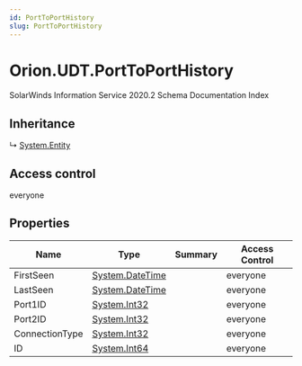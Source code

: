 ```yaml
---
id: PortToPortHistory
slug: PortToPortHistory
---
```


# Orion.UDT.PortToPortHistory

SolarWinds Information Service 2020.2 Schema Documentation Index

## Inheritance

↳ [System.Entity](./../System/Entity)

## Access control

everyone

## Properties

| Name | Type | Summary | Access Control |
| ------ | ------ | ------ | ------ |
| FirstSeen | [System.DateTime](https://docs.microsoft.com/en-us/dotnet/api/system.datetime) |  | everyone |
| LastSeen | [System.DateTime](https://docs.microsoft.com/en-us/dotnet/api/system.datetime) |  | everyone |
| Port1ID | [System.Int32](https://docs.microsoft.com/en-us/dotnet/api/system.int32) |  | everyone |
| Port2ID | [System.Int32](https://docs.microsoft.com/en-us/dotnet/api/system.int32) |  | everyone |
| ConnectionType | [System.Int32](https://docs.microsoft.com/en-us/dotnet/api/system.int32) |  | everyone |
| ID | [System.Int64](https://docs.microsoft.com/en-us/dotnet/api/system.int64) |  | everyone |

